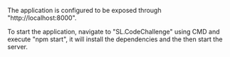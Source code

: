 The application is configured to be exposed through "http://localhost:8000".

To start the application, navigate to "SL.CodeChallenge" using CMD and execute "npm start", it will install the dependencies and the then start the server.
